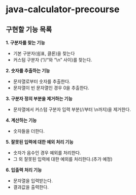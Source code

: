 # java-calculator-precourse

## 구현할 기능 목록
**1. 구분자를 찾는 기능**
- 기본 구분자(쉼표, 클론)을 찾는다
- 커스텀 구분자 (“//“와 “\n” 사이)를 찾는다.

**2. 숫자를 추출하는 기능**
- 문자열로부터 숫자를 추출한다.
- 문자열이 빈 문자열인 경우 0을 추출한다.


**3. 구분자 정의 부분을 제거하는 기능**
- 문자열에서 커스텀 구분자 입력 부분(//부터 \n까지)을 제거한다.


**4. 계산하는 기능**
- 숫자들을 더한다.

**5. 잘못된 입력에 대한 예외 처리 기능**
- 숫자가 음수인 경우 예외를 처리한다.
- 그 외 잘못된 입력에 대한 예외를 처리한다.(추가 예정)

**6. 입출력 처리 기능**
- 문자열을 입력받는다.
- 결과값을 출력한다.